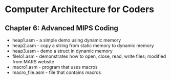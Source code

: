 # Computer Architecture for Coders
## Chapter 6: Advanced MIPS Coding

* heap1.asm - a simple demo using dynamic memory
* heap2.asm - copy a string from static memory to dynamic memory
* heap3.asm - demo a struct in dynamic memory
* fileIo1.asm - demonstrates how to open, close, read, write files; modified from MARS website
* macro1.asm - program that uses macros
* macro_file.asm - file that contains macros